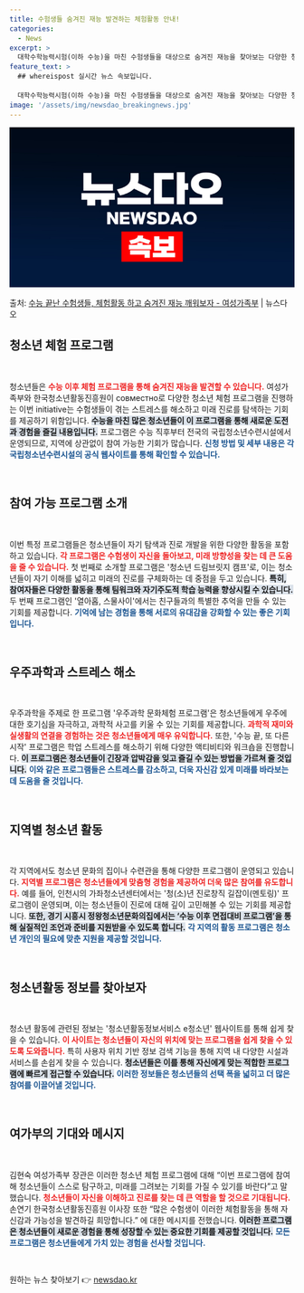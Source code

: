 ```yaml
---
title: 수험생들 숨겨진 재능 발견하는 체험활동 안내!
categories:
  - News
excerpt: >
  대학수학능력시험(이하 수능)을 마친 수험생들을 대상으로 숨겨진 재능을 찾아보는 다양한 청소년 체험 프로그램이…
feature_text: >
  ## whereispost 실시간 뉴스 속보입니다.

  대학수학능력시험(이하 수능)을 마친 수험생들을 대상으로 숨겨진 재능을 찾아보는 다양한 청소년 체험 프로그램이…
image: '/assets/img/newsdao_breakingnews.jpg'
---
```


![뉴스다오 속보](/assets/img/newsdao_breakingnews.jpg)

<p>출처: <a href="https://newsdao.kr/2563" rel="dofollow">수능 끝난 수험생들, 체험활동 하고 숨겨진 재능 깨워보자 - 여성가족부</a> | 뉴스다오</p>

<h2 data-ke-size="size26">청소년 체험 프로그램</h2>  

<p data-ke-size="size16">&nbsp;</p>  

청소년들은 <b><span style="color: #ee2323;">수능 이후 체험 프로그램을 통해 숨겨진 재능을 발견할 수 있습니다.</span></b> 여성가족부와 한국청소년활동진흥원이 совместно로 다양한 청소년 체험 프로그램을 진행하는 이번 initiative는 수험생들이 겪는 스트레스를 해소하고 미래 진로를 탐색하는 기회를 제공하기 위함입니다. <b><span style="background-color: #21538527;">수능을 마친 많은 청소년들이 이 프로그램을 통해 새로운 도전과 경험을 즐길 내용입니다.</span></b> 프로그램은 수능 직후부터 전국의 국립청소년수련시설에서 운영되므로, 지역에 상관없이 참여 가능한 기회가 많습니다. <b><span style="color: #1a5490;">신청 방법 및 세부 내용은 각 국립청소년수련시설의 공식 웹사이트를 통해 확인할 수 있습니다.</span></b>  

<p data-ke-size="size16">&nbsp;</p>  

<h2 data-ke-size="size26">참여 가능 프로그램 소개</h2>  

<p data-ke-size="size16">&nbsp;</p>  

이번 특정 프로그램들은 청소년들이 자기 탐색과 진로 개발을 위한 다양한 활동을 포함하고 있습니다. <b><span style="color: #ee2323;">각 프로그램은 수험생이 자신을 돌아보고, 미래 방향성을 찾는 데 큰 도움을 줄 수 있습니다.</span></b> 첫 번째로 소개할 프로그램은 '청소년 드림브릿지 캠프'로, 이는 청소년들이 자기 이해를 넓히고 미래의 진로를 구체화하는 데 중점을 두고 있습니다. <b><span style="background-color: #21538527;">특히, 참여자들은 다양한 활동을 통해 팀워크와 자기주도적 학습 능력을 향상시킬 수 있습니다.</span></b> 두 번째 프로그램인 '열아홉, 스물사이'에서는 친구들과의 특별한 추억을 만들 수 있는 기회를 제공합니다. <b><span style="color: #1a5490;">기억에 남는 경험을 통해 서로의 유대감을 강화할 수 있는 좋은 기회입니다.</span></b>  

<p data-ke-size="size16">&nbsp;</p>  

<h2 data-ke-size="size26">우주과학과 스트레스 해소</h2>  

<p data-ke-size="size16">&nbsp;</p>  

우주과학을 주제로 한 프로그램 '우주과학 문화체험 프로그램'은 청소년들에게 우주에 대한 호기심을 자극하고, 과학적 사고를 키울 수 있는 기회를 제공합니다. <b><span style="color: #ee2323;">과학적 재미와 실생활의 연결을 경험하는 것은 청소년들에게 매우 유익합니다.</span></b> 또한, '수능 끝, 또 다른 시작' 프로그램은 학업 스트레스를 해소하기 위해 다양한 액티비티와 워크숍을 진행합니다. <b><span style="background-color: #21538527;">이 프로그램은 청소년들이 긴장과 압박감을 잊고 즐길 수 있는 방법을 가르쳐 줄 것입니다.</span></b> <b><span style="color: #1a5490;">이와 같은 프로그램들은 스트레스를 감소하고, 더욱 자신감 있게 미래를 바라보는 데 도움을 줄 것입니다.</span></b>  

<p data-ke-size="size16">&nbsp;</p>  

<h2 data-ke-size="size26">지역별 청소년 활동</h2>  

<p data-ke-size="size16">&nbsp;</p>  

각 지역에서도 청소년 문화의 집이나 수련관을 통해 다양한 프로그램이 운영되고 있습니다. <b><span style="color: #ee2323;">지역별 프로그램은 청소년들에게 맞춤형 경험을 제공하여 더욱 많은 참여를 유도합니다.</span></b> 예를 들어, 인천시의 가좌청소년센터에서는 '청(소)년 진로창직 길잡이(멘토링)' 프로그램이 운영되며, 이는 청소년들이 진로에 대해 깊이 고민해볼 수 있는 기회를 제공합니다. <b><span style="background-color: #21538527;">또한, 경기 시흥시 정왕청소년문화의집에서는 ‘수능 이후 면접대비 프로그램’을 통해 실질적인 조언과 준비를 지원받을 수 있도록 합니다.</span></b> <b><span style="color: #1a5490;">각 지역의 활동 프로그램은 청소년 개인의 필요에 맞춘 지원을 제공할 것입니다.</span></b>  

<p data-ke-size="size16">&nbsp;</p>  

<h2 data-ke-size="size26">청소년활동 정보를 찾아보자</h2>  

<p data-ke-size="size16">&nbsp;</p>  

청소년 활동에 관련된 정보는 '청소년활동정보서비스 e청소년' 웹사이트를 통해 쉽게 찾을 수 있습니다. <b><span style="color: #ee2323;">이 사이트는 청소년들이 자신의 위치에 맞는 프로그램을 쉽게 찾을 수 있도록 도와줍니다.</span></b> 특히 사용자 위치 기반 정보 검색 기능을 통해 지역 내 다양한 시설과 서비스를 손쉽게 찾을 수 있습니다. <b><span style="background-color: #21538527;">청소년들은 이를 통해 자신에게 맞는 적합한 프로그램에 빠르게 접근할 수 있습니다.</span></b> <b><span style="color: #1a5490;">이러한 정보들은 청소년들의 선택 폭을 넓히고 더 많은 참여를 이끌어낼 것입니다.</span></b>  

<p data-ke-size="size16">&nbsp;</p>  

<h2 data-ke-size="size26">여가부의 기대와 메시지</h2>  

<p data-ke-size="size16">&nbsp;</p>  

김현숙 여성가족부 장관은 이러한 청소년 체험 프로그램에 대해 “이번 프로그램에 참여해 청소년들이 스스로 탐구하고, 미래를 그려보는 기회를 가질 수 있기를 바란다”고 말했습니다. <b><span style="color: #ee2323;">청소년들이 자신을 이해하고 진로를 찾는 데 큰 역할을 할 것으로 기대됩니다.</span></b> 손연기 한국청소년활동진흥원 이사장 또한 “많은 수험생이 이러한 체험활동을 통해 자신감과 가능성을 발견하길 희망합니다.” 에 대한 메시지를 전했습니다. <b><span style="background-color: #21538527;">이러한 프로그램은 청소년들이 새로운 경험을 통해 성장할 수 있는 중요한 기회를 제공할 것입니다.</span></b> <b><span style="color: #1a5490;">모든 프로그램은 청소년들에게 가치 있는 경험을 선사할 것입니다.</span></b>  

<p data-ke-size="size16">&nbsp;</p>   

원하는 뉴스 찾아보기 👉 <a href="https://newsdao.kr" rel="dofollow">newsdao.kr</a>


